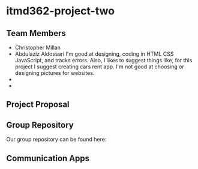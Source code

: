 # itmd362-project-two

## Team Members
* Christopher Millan
* Abdulaziz Aldossari
I'm good at designing, coding in HTML CSS JavaScript, and tracks errors. Also, I likes to suggest things like, for this project I suggest creating cars rent app. I'm not good at choosing or designing pictures for websites.
* <Add Name Here>
* <Add Name Here>

## Project Proposal
<TODO>

## Group Repository
Our group repository can be found here: <TODO>

## Communication Apps
<TODO>
